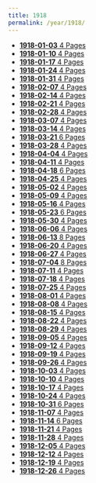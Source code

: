 ```yaml
---
title: 1918
permalink: /year/1918/
---
```


<ul class="taxonomy__index">
<li><a href="/issues/hydro-review-1918-01-03"><strong>1918-01-03</strong> <span class="taxonomy__count">4 Pages</span></a></li>
<li><a href="/issues/hydro-review-1918-01-10"><strong>1918-01-10</strong> <span class="taxonomy__count">4 Pages</span></a></li>
<li><a href="/issues/hydro-review-1918-01-17"><strong>1918-01-17</strong> <span class="taxonomy__count">4 Pages</span></a></li>
<li><a href="/issues/hydro-review-1918-01-24"><strong>1918-01-24</strong> <span class="taxonomy__count">4 Pages</span></a></li>
<li><a href="/issues/hydro-review-1918-01-31"><strong>1918-01-31</strong> <span class="taxonomy__count">4 Pages</span></a></li>
<li><a href="/issues/hydro-review-1918-02-07"><strong>1918-02-07</strong> <span class="taxonomy__count">4 Pages</span></a></li>
<li><a href="/issues/hydro-review-1918-02-14"><strong>1918-02-14</strong> <span class="taxonomy__count">4 Pages</span></a></li>
<li><a href="/issues/hydro-review-1918-02-21"><strong>1918-02-21</strong> <span class="taxonomy__count">4 Pages</span></a></li>
<li><a href="/issues/hydro-review-1918-02-28"><strong>1918-02-28</strong> <span class="taxonomy__count">4 Pages</span></a></li>
<li><a href="/issues/hydro-review-1918-03-07"><strong>1918-03-07</strong> <span class="taxonomy__count">4 Pages</span></a></li>
<li><a href="/issues/hydro-review-1918-03-14"><strong>1918-03-14</strong> <span class="taxonomy__count">4 Pages</span></a></li>
<li><a href="/issues/hydro-review-1918-03-21"><strong>1918-03-21</strong> <span class="taxonomy__count">6 Pages</span></a></li>
<li><a href="/issues/hydro-review-1918-03-28"><strong>1918-03-28</strong> <span class="taxonomy__count">4 Pages</span></a></li>
<li><a href="/issues/hydro-review-1918-04-04"><strong>1918-04-04</strong> <span class="taxonomy__count">4 Pages</span></a></li>
<li><a href="/issues/hydro-review-1918-04-11"><strong>1918-04-11</strong> <span class="taxonomy__count">4 Pages</span></a></li>
<li><a href="/issues/hydro-review-1918-04-18"><strong>1918-04-18</strong> <span class="taxonomy__count">6 Pages</span></a></li>
<li><a href="/issues/hydro-review-1918-04-25"><strong>1918-04-25</strong> <span class="taxonomy__count">4 Pages</span></a></li>
<li><a href="/issues/hydro-review-1918-05-02"><strong>1918-05-02</strong> <span class="taxonomy__count">4 Pages</span></a></li>
<li><a href="/issues/hydro-review-1918-05-09"><strong>1918-05-09</strong> <span class="taxonomy__count">4 Pages</span></a></li>
<li><a href="/issues/hydro-review-1918-05-16"><strong>1918-05-16</strong> <span class="taxonomy__count">4 Pages</span></a></li>
<li><a href="/issues/hydro-review-1918-05-23"><strong>1918-05-23</strong> <span class="taxonomy__count">6 Pages</span></a></li>
<li><a href="/issues/hydro-review-1918-05-30"><strong>1918-05-30</strong> <span class="taxonomy__count">4 Pages</span></a></li>
<li><a href="/issues/hydro-review-1918-06-06"><strong>1918-06-06</strong> <span class="taxonomy__count">4 Pages</span></a></li>
<li><a href="/issues/hydro-review-1918-06-13"><strong>1918-06-13</strong> <span class="taxonomy__count">8 Pages</span></a></li>
<li><a href="/issues/hydro-review-1918-06-20"><strong>1918-06-20</strong> <span class="taxonomy__count">4 Pages</span></a></li>
<li><a href="/issues/hydro-review-1918-06-27"><strong>1918-06-27</strong> <span class="taxonomy__count">4 Pages</span></a></li>
<li><a href="/issues/hydro-review-1918-07-04"><strong>1918-07-04</strong> <span class="taxonomy__count">8 Pages</span></a></li>
<li><a href="/issues/hydro-review-1918-07-11"><strong>1918-07-11</strong> <span class="taxonomy__count">4 Pages</span></a></li>
<li><a href="/issues/hydro-review-1918-07-18"><strong>1918-07-18</strong> <span class="taxonomy__count">4 Pages</span></a></li>
<li><a href="/issues/hydro-review-1918-07-25"><strong>1918-07-25</strong> <span class="taxonomy__count">4 Pages</span></a></li>
<li><a href="/issues/hydro-review-1918-08-01"><strong>1918-08-01</strong> <span class="taxonomy__count">4 Pages</span></a></li>
<li><a href="/issues/hydro-review-1918-08-08"><strong>1918-08-08</strong> <span class="taxonomy__count">4 Pages</span></a></li>
<li><a href="/issues/hydro-review-1918-08-15"><strong>1918-08-15</strong> <span class="taxonomy__count">4 Pages</span></a></li>
<li><a href="/issues/hydro-review-1918-08-22"><strong>1918-08-22</strong> <span class="taxonomy__count">4 Pages</span></a></li>
<li><a href="/issues/hydro-review-1918-08-29"><strong>1918-08-29</strong> <span class="taxonomy__count">4 Pages</span></a></li>
<li><a href="/issues/hydro-review-1918-09-05"><strong>1918-09-05</strong> <span class="taxonomy__count">4 Pages</span></a></li>
<li><a href="/issues/hydro-review-1918-09-12"><strong>1918-09-12</strong> <span class="taxonomy__count">4 Pages</span></a></li>
<li><a href="/issues/hydro-review-1918-09-19"><strong>1918-09-19</strong> <span class="taxonomy__count">4 Pages</span></a></li>
<li><a href="/issues/hydro-review-1918-09-26"><strong>1918-09-26</strong> <span class="taxonomy__count">4 Pages</span></a></li>
<li><a href="/issues/hydro-review-1918-10-03"><strong>1918-10-03</strong> <span class="taxonomy__count">4 Pages</span></a></li>
<li><a href="/issues/hydro-review-1918-10-10"><strong>1918-10-10</strong> <span class="taxonomy__count">4 Pages</span></a></li>
<li><a href="/issues/hydro-review-1918-10-17"><strong>1918-10-17</strong> <span class="taxonomy__count">4 Pages</span></a></li>
<li><a href="/issues/hydro-review-1918-10-24"><strong>1918-10-24</strong> <span class="taxonomy__count">4 Pages</span></a></li>
<li><a href="/issues/hydro-review-1918-10-31"><strong>1918-10-31</strong> <span class="taxonomy__count">6 Pages</span></a></li>
<li><a href="/issues/hydro-review-1918-11-07"><strong>1918-11-07</strong> <span class="taxonomy__count">4 Pages</span></a></li>
<li><a href="/issues/hydro-review-1918-11-14"><strong>1918-11-14</strong> <span class="taxonomy__count">6 Pages</span></a></li>
<li><a href="/issues/hydro-review-1918-11-21"><strong>1918-11-21</strong> <span class="taxonomy__count">4 Pages</span></a></li>
<li><a href="/issues/hydro-review-1918-11-28"><strong>1918-11-28</strong> <span class="taxonomy__count">4 Pages</span></a></li>
<li><a href="/issues/hydro-review-1918-12-05"><strong>1918-12-05</strong> <span class="taxonomy__count">4 Pages</span></a></li>
<li><a href="/issues/hydro-review-1918-12-12"><strong>1918-12-12</strong> <span class="taxonomy__count">4 Pages</span></a></li>
<li><a href="/issues/hydro-review-1918-12-19"><strong>1918-12-19</strong> <span class="taxonomy__count">4 Pages</span></a></li>
<li><a href="/issues/hydro-review-1918-12-26"><strong>1918-12-26</strong> <span class="taxonomy__count">4 Pages</span></a></li>
</ul>
